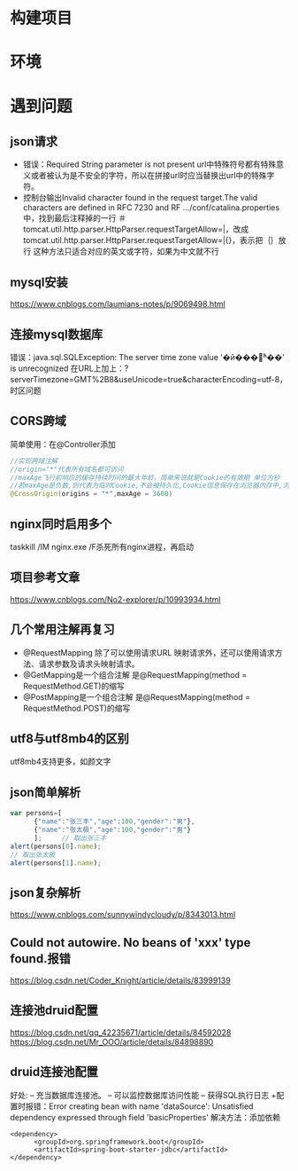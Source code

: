 # 构建项目
# 环境
# 遇到问题
## json请求
+ 错误：Required String parameter is not present
url中特殊符号都有特殊意义或者被认为是不安全的字符，所以在拼接url时应当替换出url中的特殊字符。
+ 控制台输出Invalid character found in the request target.The valid characters are defined in RFC 7230 and RF
.../conf/catalina.properties中，找到最后注释掉的一行 ＃tomcat.util.http.parser.HttpParser.requestTargetAllow=|，改成tomcat.util.http.parser.HttpParser.requestTargetAllow=|{}，表示把｛｝放行
这种方法只适合对应的英文或字符，如果为中文就不行
## mysql安装
https://www.cnblogs.com/laumians-notes/p/9069498.html
## 连接mysql数据库
错误：java.sql.SQLException: The server time zone value '�й���׼ʱ��' is unrecognized
在URL上加上：?serverTimezone=GMT%2B8&useUnicode=true&characterEncoding=utf-8，时区问题
## CORS跨域
简单使用：在@Controller添加
```java
//实现跨域注解
//origin="*"代表所有域名都可访问
//maxAge飞行前响应的缓存持续时间的最大年龄，简单来说就是Cookie的有效期 单位为秒
//若maxAge是负数,则代表为临时Cookie,不会被持久化,Cookie信息保存在浏览器内存中,浏览器关闭Cookie就消失
@CrossOrigin(origins = "*",maxAge = 3600)
```
## nginx同时启用多个
taskkill /IM  nginx.exe  /F杀死所有nginx进程，再启动
## 项目参考文章
https://www.cnblogs.com/No2-explorer/p/10993934.html
## 几个常用注解再复习
+ @RequestMapping 除了可以使用请求URL 映射请求外，还可以使用请求方法、请求参数及请求头映射请求。
+ @GetMapping是一个组合注解 是@RequestMapping(method = RequestMethod.GET)的缩写
+ @PostMapping是一个组合注解 是@RequestMapping(method = RequestMethod.POST)的缩写
## utf8与utf8mb4的区别
utf8mb4支持更多，如颜文字
## json简单解析
```js
var persons=[
      {"name":"张三丰","age":100,"gender":"男"},
      {"name":"张太极","age":100,"gender":"男"}
      ];     // 取出张三丰
alert(persons[0].name);
// 取出张太极
alert(persons[1].name);
```
## json复杂解析
https://www.cnblogs.com/sunnywindycloudy/p/8343013.html
## Could not autowire. No beans of 'xxx' type found.报错
https://blog.csdn.net/Coder_Knight/article/details/83999139
## 连接池druid配置
https://blog.csdn.net/qq_42235671/article/details/84592028
https://blog.csdn.net/Mr_OOO/article/details/84898890
## druid连接池配置
好处:
– 充当数据库连接池。
– 可以监控数据库访问性能
– 获得SQL执行日志
+配置时报错：Error creating bean with name 'dataSource': Unsatisfied dependency expressed through field 'basicProperties'
解决方法：添加依赖
```pom
<dependency>
      <groupId>org.springframework.boot</groupId>
      <artifactId>spring-boot-starter-jdbc</artifactId>
</dependency>
```
